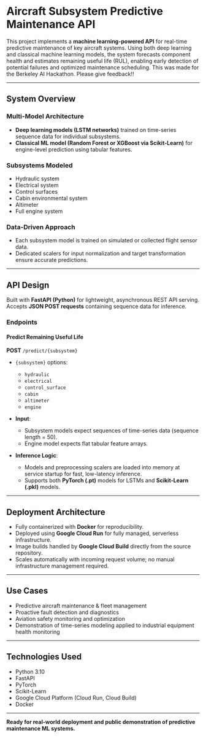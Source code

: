 # Aircraft Subsystem Predictive Maintenance API

This project implements a **machine learning-powered API** for real-time predictive maintenance of key aircraft systems. Using both deep learning and classical machine learning models, the system forecasts component health and estimates remaining useful life (RUL), enabling early detection of potential failures and optimized maintenance scheduling. This was made for the Berkeley AI Hackathon. Please give feedback!!

---

## System Overview

### Multi-Model Architecture

- **Deep learning models (LSTM networks)** trained on time-series sequence data for individual subsystems.
- **Classical ML model (Random Forest or XGBoost via Scikit-Learn)** for engine-level prediction using tabular features.

### Subsystems Modeled

- Hydraulic system  
- Electrical system  
- Control surfaces  
- Cabin environmental system  
- Altimeter  
- Full engine system

### Data-Driven Approach

- Each subsystem model is trained on simulated or collected flight sensor data.
- Dedicated scalers for input normalization and target transformation ensure accurate predictions.

---

## API Design

Built with **FastAPI (Python)** for lightweight, asynchronous REST API serving.  
Accepts **JSON POST requests** containing sequence data for inference.

### Endpoints

#### Predict Remaining Useful Life

**POST** `/predict/{subsystem}`

- `{subsystem}` options:
  - `hydraulic`
  - `electrical`
  - `control_surface`
  - `cabin`
  - `altimeter`
  - `engine`

- **Input**:  
  - Subsystem models expect sequences of time-series data (sequence length = 50).  
  - Engine model expects flat tabular feature arrays.

- **Inference Logic**:  
  - Models and preprocessing scalers are loaded into memory at service startup for fast, low-latency inference.
  - Supports both **PyTorch (.pt)** models for LSTMs and **Scikit-Learn (.pkl)** models.

---

## Deployment Architecture

- Fully containerized with **Docker** for reproducibility.
- Deployed using **Google Cloud Run** for fully managed, serverless infrastructure.
- Image builds handled by **Google Cloud Build** directly from the source repository.
- Scales automatically with incoming request volume; no manual infrastructure management required.

---

## Use Cases

- Predictive aircraft maintenance & fleet management
- Proactive fault detection and diagnostics
- Aviation safety monitoring and optimization
- Demonstration of time-series modeling applied to industrial equipment health monitoring

---

## Technologies Used

- Python 3.10
- FastAPI
- PyTorch
- Scikit-Learn
- Google Cloud Platform (Cloud Run, Cloud Build)
- Docker

---
 **Ready for real-world deployment and public demonstration of predictive maintenance ML systems.**
